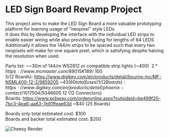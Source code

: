 # LED Sign Board Revamp Project
This project aims to make the LED Sign Board a more valuable prototyping platform for learning usage of "neopixel" style LEDs  
It does this by developing the interface with the individual LED strips to enable easier wiring while also providing fusing for lengths of 64 LEDS  
Additionally it allows the 144/m strips to be spaced such that every two neopixels will make for one square pixel, which is satisfying despite halving the resolution when used.  

Parts list:
~~30m of 144/m WS2812 or compatible strip lights (~$400)~~  
2 * https://www.mcmaster.com/89015K189/  ~$100  
5/(2 Boards): https://www.digikey.com/en/products/detail/bourns-inc/MF-NSML400-12-2/9859205 ~$43 (60 total fuses)  
1/(2 Boards): https://www.digikey.com/en/products/detail/phoenix-contact/1017504/9346605 ~$12 (12 Connectors)  
Boards: https://www.pcbway.com/orderonline.aspx?outsideid=be499f20-7bc3-4ea6-aa63-7e81ffeae63d ~$40 (25 Boards)


Boards only total estimated cost: $100  
Boards and backer total estimated cost: $200  

![Cheesy Render](./BoardRender.png)